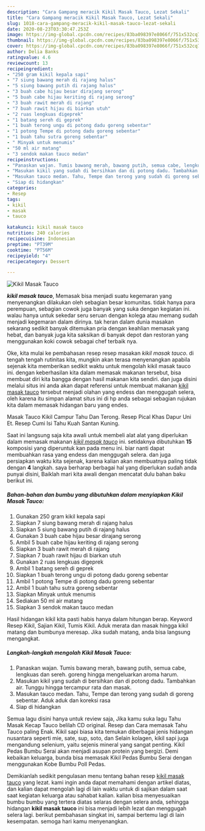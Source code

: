 ```yaml
---
description: "Cara Gampang meracik Kikil Masak Tauco, Lezat Sekali"
title: "Cara Gampang meracik Kikil Masak Tauco, Lezat Sekali"
slug: 1018-cara-gampang-meracik-kikil-masak-tauco-lezat-sekali
date: 2020-08-23T03:30:47.253Z
image: https://img-global.cpcdn.com/recipes/83ba098397e8066f/751x532cq70/kikil-masak-tauco-foto-resep-utama.jpg
thumbnail: https://img-global.cpcdn.com/recipes/83ba098397e8066f/751x532cq70/kikil-masak-tauco-foto-resep-utama.jpg
cover: https://img-global.cpcdn.com/recipes/83ba098397e8066f/751x532cq70/kikil-masak-tauco-foto-resep-utama.jpg
author: Delia Banks
ratingvalue: 4.6
reviewcount: 13
recipeingredient:
- "250 gram kikil kepala sapi"
- "7 siung bawang merah di rajang halus"
- "5 siung bawang putih di rajang halus"
- "3 buah cabe hijau besar dirajang serong"
- "5 buah cabe hijau keriting di rajang serong"
- "3 buah rawit merah di rajang"
- "7 buah rawit hijau di biarkan utuh"
- "2 ruas lengkuas digeprek"
- "1 batang sereh di geprek"
- "1 buah terong ungu di potong dadu goreng sebentar"
- "1 potong Tempe di potong dadu goreng sebentar"
- "1 buah tahu sutra goreng sebentar"
- " Minyak untuk menumis"
- "50 ml air matang"
- "3 sendok makan tauco medan"
recipeinstructions:
- "Panaskan wajan. Tumis bawang merah, bawang putih, semua cabe, lengkuas dan sereh. goreng hingga mengeluarkan aroma harum."
- "Masukan kikil yang sudah di bersihkan dan di potong dadu. Tambahkan air. Tunggu hingga tercampur rata dan masak."
- "Masukan tauco medan. Tahu, Tempe dan terong yang sudah di goreng sebentar. Aduk aduk dan koreksi rasa"
- "Siap di hidangkan"
categories:
- Resep
tags:
- kikil
- masak
- tauco

katakunci: kikil masak tauco 
nutrition: 240 calories
recipecuisine: Indonesian
preptime: "PT39M"
cooktime: "PT56M"
recipeyield: "4"
recipecategory: Dessert

---
```



![Kikil Masak Tauco](https://img-global.cpcdn.com/recipes/83ba098397e8066f/751x532cq70/kikil-masak-tauco-foto-resep-utama.jpg)

<b><i>kikil masak tauco</i></b>, Memasak bisa menjadi suatu kegemaran yang menyenangkan dilakukan oleh sebagian besar komunitas. tidak hanya para perempuan, sebagian cowok juga banyak yang suka dengan kegiatan ini. walau hanya untuk sekedar seru seruan dengan kolega atau memang sudah menjadi kegemaran dalam dirinya. tak heran dalam dunia masakan sekarang sedikit banyak ditemukan pria dengan keahlian memasak yang hebat, dan banyak juga kita saksikan di banyak depot dan restoran yang menggunakan koki cowok sebagai chef terbaik nya.

Oke, kita mulai ke pembahasan resep resep masakan <i>kikil masak tauco</i>. di tengah tengah rutinitas kita, mungkin akan terasa menyenangkan apabila sejenak kita memberikan sedikit waktu untuk mengolah kikil masak tauco ini. dengan keberhasilan kita dalam memasak makanan tersebut, bisa membuat diri kita bangga dengan hasil makanan kita sendiri. dan juga disini melalui situs ini anda akan dapat referensi untuk membuat makanan <u>kikil masak tauco</u> tersebut menjadi olahan yang endess dan menggugah selera, oleh karena itu simpan alamat situs ini di hp anda sebagai sebagian rujukan kita dalam memasak hidangan baru yang endes.

Masak Tauco Kikil Campur Tahu Dan Terong. Resep Pical Khas Dapur Uni Et. Resep Cumi Isi Tahu Kuah Santan Kuning.


Saat ini langsung saja kita awali untuk membeli alat alat yang diperlukan dalam memasak makanan <u><i>kikil masak tauco</i></u> ini. setidaknya dibutuhkan <b>15</b> komposisi yang diperuntuk kan pada menu ini. biar nanti dapat membuahkan rasa yang endess dan menggugah selera. dan juga persiapkan waktu kita sejenak, karena kalian akan membuatnya paling tidak dengan <b>4</b> langkah. saya berharap berbagai hal yang diperlukan sudah anda punyai disini, Baiklah mari kita awali dengan mencatat dulu bahan baku berikut ini.

<!--inarticleads1-->

##### Bahan-bahan dan bumbu yang dibutuhkan dalam menyiapkan Kikil Masak Tauco:

1. Gunakan 250 gram kikil kepala sapi
1. Siapkan 7 siung bawang merah di rajang halus
1. Siapkan 5 siung bawang putih di rajang halus
1. Gunakan 3 buah cabe hijau besar dirajang serong
1. Ambil 5 buah cabe hijau keriting di rajang serong
1. Siapkan 3 buah rawit merah di rajang
1. Siapkan 7 buah rawit hijau di biarkan utuh
1. Gunakan 2 ruas lengkuas digeprek
1. Ambil 1 batang sereh di geprek
1. Siapkan 1 buah terong ungu di potong dadu goreng sebentar
1. Ambil 1 potong Tempe di potong dadu goreng sebentar
1. Ambil 1 buah tahu sutra goreng sebentar
1. Siapkan  Minyak untuk menumis
1. Sediakan 50 ml air matang
1. Siapkan 3 sendok makan tauco medan


Hasil hidangan kikil kita pasti habis hanya dalam hitungan berap. Keyword Resep Kikil, Sajian Kikil, Tumis Kikil. Aduk merata dan masak hingga kikil matang dan bumbunya meresap. Jika sudah matang, anda bisa langsung mengangkat. 

<!--inarticleads2-->

##### Langkah-langkah mengolah Kikil Masak Tauco:

1. Panaskan wajan. Tumis bawang merah, bawang putih, semua cabe, lengkuas dan sereh. goreng hingga mengeluarkan aroma harum.
1. Masukan kikil yang sudah di bersihkan dan di potong dadu. Tambahkan air. Tunggu hingga tercampur rata dan masak.
1. Masukan tauco medan. Tahu, Tempe dan terong yang sudah di goreng sebentar. Aduk aduk dan koreksi rasa
1. Siap di hidangkan


Semua lagu disini hanya untuk review saja, Jika kamu suka lagu Tahu Masak Kecap Tauco belilah CD original. Resep dan Cara memasak Tahu Tauco paling Enak. Kikil sapi biasa kita temukan diberbagai jenis hidangan nusantara seperti mie, sate, sup, soto, dan Selain kolagen, kikil sapi juga mengandung selenium, yaitu sejenis mineral yang sangat penting. Kikil Pedas Bumbu Serai akan menjadi asupan protein yang bergizi. Demi kebaikan keluarga, bunda bisa memasak Kikil Pedas Bumbu Serai dengan menggunakan Kobe Bumbu Poll Pedas. 

Demikianlah sedikit pengulasan menu tentang bahan resep <u>kikil masak tauco</u> yang lezat. kami ingin anda dapat memahami dengan artikel diatas, dan kalian dapat mengolah lagi di lain waktu untuk di sajikan dalam saat saat kegiatan keluarga atau sahabat kalian. kalian bisa menyesuaikan bumbu bumbu yang tertera diatas selaras dengan selera anda, sehingga hidangan <b>kikil masak tauco</b> ini bisa menjadi lebih lezat dan menggugah selera lagi. berikut pembahasan singkat ini, sampai bertemu lagi di lain kesempatan. semoga hari kamu menyenangkan.
